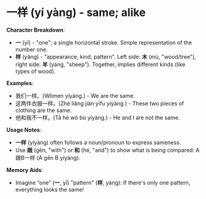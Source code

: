 # **一样 (yí yàng) - same; alike**

**Character Breakdown**:  
- **一** (yī) - "one"; a single horizontal stroke. Simple representation of the number one.  
- **样** (yàng) - "appearance, kind, pattern". Left side: **木** (mù, "wood/tree"), right side: **羊** (yáng, "sheep"). Together, implies different kinds (like types of wood).

**Examples**:  
- 我们一样。(Wǒmen yíyàng.) - We are the same.  
- 这两件衣服一样。(Zhè liǎng jiàn yīfu yíyàng.) - These two pieces of clothing are the same.  
- 他和我不一样。(Tā hé wǒ bù yíyàng.) - He and I are not the same.

**Usage Notes**:  
- **一样** (yíyàng) often follows a noun/pronoun to express sameness.  
- Use **跟** (gēn, "with") or **和** (hé, "and") to show what is being compared: A跟B一样 (A gēn B yíyàng).

**Memory Aids**:  
- Imagine “one” (**一**, yī) "pattern" (**样**, yàng): If there's only one pattern, everything looks the same!
